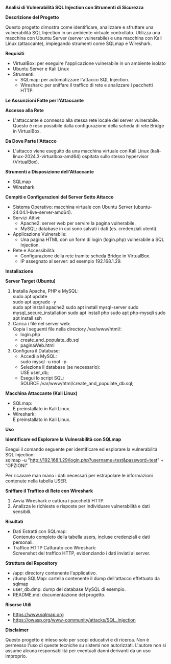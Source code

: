 **Analisi di Vulnerabilità SQL Injection con Strumenti di Sicurezza**

**Descrizione del Progetto**

Questo progetto dimostra come identificare, analizzare e sfruttare una vulnerabilità SQL Injection in un ambiente virtuale controllato. Utilizza una macchina con Ubuntu Server (server vulnerabile) e una macchina con Kali Linux (attaccante), impiegando strumenti come SQLmap e Wireshark.

**Requisiti**

- VirtualBox: per eseguire l'applicazione vulnerabile in un ambiente isolato
- Ubuntu Server e Kali Linux
- Strumenti:
  - SQLmap: per automatizzare l'attacco SQL Injection.
  - Wireshark: per sniffare il traffico di rete e analizzare i pacchetti HTTP.

**Le Assunzioni Fatte per l'Attaccante**

**Accesso alla Rete**

- L'attaccante è connesso alla stessa rete locale del server vulnerabile. Questo è reso possibile dalla configurazione della scheda di rete Bridge in VirtualBox.

**Da Dove Parte l'Attacco**

- L'attacco viene eseguito da una macchina virtuale con Kali Linux (kali-linux-2024.3-virtualbox-amd64) ospitata sullo stesso hypervisor (VirtualBox).

**Strumenti a Disposizione dell'Attaccante**

- SQLmap
- Wireshark

**Compiti e Configurazioni del Server Sotto Attacco**

- Sistema Operativo: macchina virtuale con Ubuntu Server (ubuntu-24.04.1-live-server-amd64).
- Servizi Attivi:
  - Apache2: server web per servire la pagina vulnerabile.
  - MySQL: database in cui sono salvati i dati (es. credenziali utenti).
- Applicazione Vulnerabile:
  - Una pagina HTML con un form di login (login.php) vulnerabile a SQL Injection.
- Rete e Accessibilità:
  - Configurazione della rete tramite scheda Bridge in VirtualBox.
  - IP assegnato al server: ad esempio 192.168.1.29.

**Installazione**

**Server Target (Ubuntu)**

1. Installa Apache, PHP e MySQL:  
    sudo apt update  
    sudo apt upgrade -y  
    sudo apt install apache2
    sudo apt install mysql-server
    sudo mysql_secure_installation
    sudo apt install php
    sudo apt php-mysqli
    sudo apt install ssh
3. Carica i file nel server web:  
    Copia i seguenti file nella directory /var/www/html/:
    - login.php
    - create_and_populate_db.sql
    - paginaWeb.html
4. Configura il Database:
    - Accedi a MySQL:  
        sudo mysql -u root -p
    - Seleziona il database (se necessario):  
        USE user_db;
    - Esegui lo script SQL:  
        SOURCE /var/www/html/create_and_populate_db.sql;

**Macchina Attaccante (Kali Linux)**

- SQLmap:  
    È preinstallato in Kali Linux.
- Wireshark:  
    È preinstallato in Kali Linux.

**Uso**

**Identificare ed Esplorare la Vulnerabilità con SQLmap**

Esegui il comando seguente per identificare ed esplorare la vulnerabilità SQL Injection:  
sqlmap -u "<http://192.168.1.29/login.php?username=test&password=test>" + “OPZIONI”

Per ricavare man mano i dati necessari per estrapolare le informazioni contenute nella tabella USER.

**Sniffare il Traffico di Rete con Wireshark**

1. Avvia Wireshark e cattura i pacchetti HTTP.
2. Analizza le richieste e risposte per individuare vulnerabilità e dati sensibili.

**Risultati**

- Dati Estratti con SQLmap:  
    Contenuto completo della tabella users, incluse credenziali e dati personali.
- Traffico HTTP Catturato con Wireshark:  
    Screenshot del traffico HTTP, evidenziando i dati inviati al server.

**Struttura del Repository**

- /app: directory contenente l'applicativo.
- /dump SQLMap: cartella contenente il dump dell'attacco effettuato da sqlmap
- user_db.dmp: dump del database MySQL di esempio.
- README.md: documentazione del progetto.

**Risorse Utili**

- <https://www.sqlmap.org>
- <https://owasp.org/www-community/attacks/SQL_Injection>

**Disclaimer**

Questo progetto è inteso solo per scopi educativi e di ricerca. Non è permesso l'uso di queste tecniche su sistemi non autorizzati. L'autore non si assume alcuna responsabilità per eventuali danni derivanti da un uso improprio.
